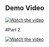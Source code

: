 ## Demo Video

[![Watch the video](https://img.youtube.com/vi/PpWcRCxUe3Y/hqdefault.jpg)](https://youtu.be/PpWcRCxUe3Y?si=MZUALkWepMGPAZiZ)

#Part 2

 [![Watch the video](https://img.youtube.com/vi/PpWcRCxUe3Y/hqdefault.jpg)]( https://youtu.be/9HMUCBWdQws?si=xD6v0WpqrRbmLsHf)  
